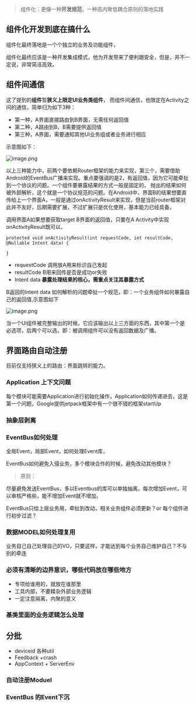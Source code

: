 > 组件化：更像一种**开发规范**，一种高内聚低耦合原则的落地实践

## 组件化开发到底在搞什么

组件化最终落地是一个个独立的业务及功能组件，

组件化最终应该是一种开发集成模式，他为开发带来了便利跟安全，但是，并不一定说，非常简洁高效。


## 组件间通信

这了提到的**组件**暂**狭义上限定UI业务类组件**， 而组件间通信，也限定在Activity之间的通信，简单归为如下3种：

* 第一种，A界面直接路由到B界面，无需任何返回值
* 第二种，A路由到B，B需要提供返回值
* 第三种，A界面，需要通知其他UI业务组或者业务进行相应

示意图如下：

![image.png](https://p9-juejin.byteimg.com/tos-cn-i-k3u1fbpfcp/80679b7e687545ec9a5da1134423ffe4~tplv-k3u1fbpfcp-watermark.image)

以上三种能力中，前两个要依赖Router框架的能力来实现，第三个，需要借助Android的EventBus广播来实现。重点要强调的是2，有返回值，因为它可能牵扯到一个协议的问题。一个组件要暴露结果的方式一般是固定的， 抛出的结果如何被外部解析，这个就是一个协议规范的问题。在Android中，界面B的结果想要直传给上一个界面A，一般是通过onActivityResult来实现，但是当前router框架对此并不友好，后期需要扩展，不过扩展只是优化使用，基本能力已经具备。

调用界面A如果想要获取target B界面的返回值，只要在A Activity中实现 onActivityResult既可以、

    protected void onActivityResult(int requestCode, int resultCode, @Nullable Intent data) {
    
    }

* requestCode 调用放A用来标识自己发起
* resultCode  B用来回传是否是成功or失败
* Intent data **暴露处理结果的核心，需重点关注其暴露方式**

B返回的Intent data 如何解析的问题牵扯一个规范，即：一个业务组件如何暴露自己的返回值,示意图如下


![image.png](https://p6-juejin.byteimg.com/tos-cn-i-k3u1fbpfcp/61988057cd12429491bfdb0f5e7a4e8a~tplv-k3u1fbpfcp-watermark.image)


当一个UI组件被完整输出的时候，它应该输出以上三方面的东西，其中第一个是必选项，后两个可以选，即：被调用组件可以没有返回数据及广播。

## 界面路由自动注册

目前仅支持狭义上的路由：界面跳转的能力。



### Application 上下文问题

每个模块可能需要Application进行初始化操作，Application如何传递进去，这是第一个问题，Google提供jetpack框架中有一个很不错的框架startUp

### 抽象层剥离


### EventBus如何处理

全局Event，局部Event，如何处理Event库，

EventBus如何避免入侵业务，多个模块合作的时候，避免改动其他模块？

>  原则：

尽量避免发送EventBus，多以Eventbus的库可以单独抽离，每次增加Event，可以审核严格些，能不增加Event就不增加。


EventBus只给上层业务用，牵扯到改动，相关业务组件必须更新？or 每个组件进行初步过滤？

### 数据MODEL如何处理复用


业务自己自己处理自己的VO，只要这样，才能达到每个业务自己维护自己？不与别的牵连


### 必须有清晰的边界意识，哪些代码放在哪些地方

*  专项给谁用的，就放在谁那里
* 工具内部，不要糅杂外部业务逻辑
* 一定注意隔离，内聚的意义

### 基类里面的业务逻辑怎么处理

## 分批

* deviceid 各种util
* Feedback +crash
* AppContext + ServerEnv


### 自动注册Moduel

### EventBus 的Event下沉
